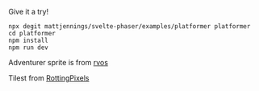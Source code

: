 Give it a try!

```shell
npx degit mattjennings/svelte-phaser/examples/platformer platformer
cd platformer
npm install
npm run dev
```

Adventurer sprite is from [rvos](https://rvros.itch.io/)

Tilest from [RottingPixels](https://rottingpixels.itch.io/castle-platformer-tileset-16x16free)
